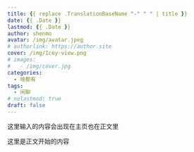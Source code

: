 ```yaml
---
title: {{ replace .TranslationBaseName "-" " " | title }}
date: {{ .Date }}
lastmod: {{ .Date }}
author: shenmo
avatar: /img/avatar.jpeg
# authorlink: https://author.site
cover: /img/Icey-view.png
# images:
#   - /img/cover.jpg
categories:
  - 啥都有
tags:
  - 闲聊
# nolastmod: true
draft: false
---
```


这里输入的内容会出现在主页也在正文里

<!--more-->

这里是正文开始的内容
